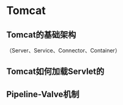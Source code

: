 # Tomcat

## Tomcat的基础架构

（Server、Service、Connector、Container）

## Tomcat如何加载Servlet的

## Pipeline-Valve机制